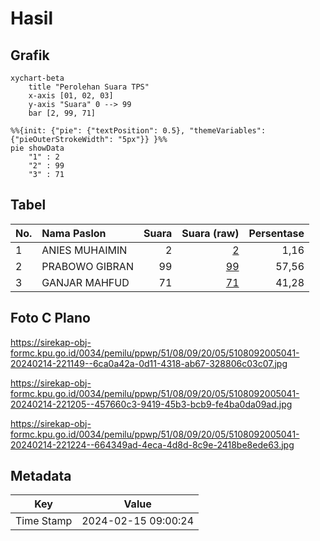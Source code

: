 # Hasil

## Grafik

```mermaid
xychart-beta
    title "Perolehan Suara TPS"
    x-axis [01, 02, 03]
    y-axis "Suara" 0 --> 99
    bar [2, 99, 71]
```

```mermaid
%%{init: {"pie": {"textPosition": 0.5}, "themeVariables": {"pieOuterStrokeWidth": "5px"}} }%%
pie showData
    "1" : 2
    "2" : 99
    "3" : 71
```

## Tabel

| No. | Nama Paslon    | Suara | Suara (raw) | Persentase |
|:--- |:-------------- | -----:| -----------:| ----------:|
| 1   | ANIES MUHAIMIN | 2     | [2][p-1]    | 1,16       |
| 2   | PRABOWO GIBRAN | 99    | [99][p-2]   | 57,56      |
| 3   | GANJAR MAHFUD  | 71    | [71][p-3]   | 41,28      |


[p-1]: https://github.com/gigit-pemilu/pemilu-2024-51-bali/blob/main/pilpres/hitung-suara/sub/51-bali/sub/08-buleleng/sub/09-tejakula/sub/2005-bondalem/sub/041-tps/sub/paslon-1.txt
[p-2]: https://github.com/gigit-pemilu/pemilu-2024-51-bali/blob/main/pilpres/hitung-suara/sub/51-bali/sub/08-buleleng/sub/09-tejakula/sub/2005-bondalem/sub/041-tps/sub/paslon-2.txt
[p-3]: https://github.com/gigit-pemilu/pemilu-2024-51-bali/blob/main/pilpres/hitung-suara/sub/51-bali/sub/08-buleleng/sub/09-tejakula/sub/2005-bondalem/sub/041-tps/sub/paslon-3.txt

## Foto C Plano

https://sirekap-obj-formc.kpu.go.id/0034/pemilu/ppwp/51/08/09/20/05/5108092005041-20240214-221149--6ca0a42a-0d11-4318-ab67-328806c03c07.jpg

https://sirekap-obj-formc.kpu.go.id/0034/pemilu/ppwp/51/08/09/20/05/5108092005041-20240214-221205--457660c3-9419-45b3-bcb9-fe4ba0da09ad.jpg

https://sirekap-obj-formc.kpu.go.id/0034/pemilu/ppwp/51/08/09/20/05/5108092005041-20240214-221224--664349ad-4eca-4d8d-8c9e-2418be8ede63.jpg


## Metadata

| Key        | Value               |
| ---------- | ------------------- |
| Time Stamp | 2024-02-15 09:00:24 |



